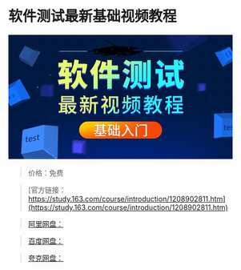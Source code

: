 # 软件测试最新基础视频教程

![img](../../../assets/study163/free/3770f3a0573b4a2c8ec9f47756a0f7b3.jpg)

> 价格：免费

> [官方链接：https://study.163.com/course/introduction/1208902811.htm](https://study.163.com/course/introduction/1208902811.htm)

> [阿里网盘：]()

> [百度网盘：]()

> [夸克网盘：]()

